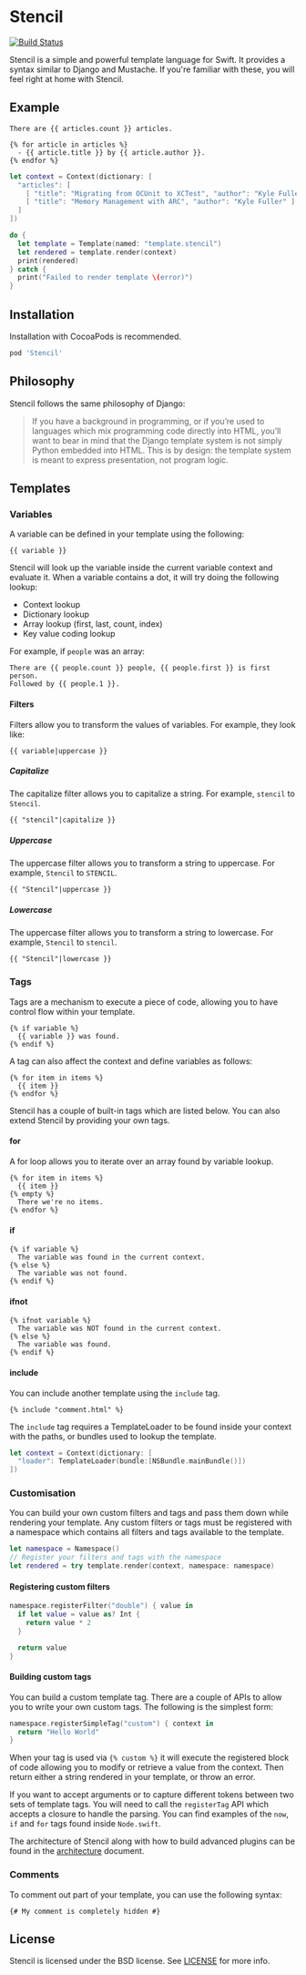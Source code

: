 # Stencil

[![Build Status](http://img.shields.io/circleci/project/kylef/Stencil/master.svg)](https://circleci.com/gh/kylef/Stencil)

Stencil is a simple and powerful template language for Swift. It provides a
syntax similar to Django and Mustache. If you're familiar with these, you will
feel right at home with Stencil.

## Example

```html+django
There are {{ articles.count }} articles.

{% for article in articles %}
  - {{ article.title }} by {{ article.author }}.
{% endfor %}
```

```swift
let context = Context(dictionary: [
  "articles": [
    [ "title": "Migrating from OCUnit to XCTest", "author": "Kyle Fuller" ],
    [ "title": "Memory Management with ARC", "author": "Kyle Fuller" ],
  ]
])

do {
  let template = Template(named: "template.stencil")
  let rendered = template.render(context)
  print(rendered)
} catch {
  print("Failed to render template \(error)")
}
```

## Installation

Installation with CocoaPods is recommended.

```ruby
pod 'Stencil'
```

## Philosophy

Stencil follows the same philosophy of Django:

> If you have a background in programming, or if you’re used to languages which
> mix programming code directly into HTML, you’ll want to bear in mind that the
> Django template system is not simply Python embedded into HTML. This is by
> design: the template system is meant to express presentation, not program
> logic.

## Templates

### Variables

A variable can be defined in your template using the following:

```html+django
{{ variable }}
```

Stencil will look up the variable inside the current variable context and
evaluate it. When a variable contains a dot, it will try doing the
following lookup:

- Context lookup
- Dictionary lookup
- Array lookup (first, last, count, index)
- Key value coding lookup

For example, if `people` was an array:

```html+django
There are {{ people.count }} people, {{ people.first }} is first person.
Followed by {{ people.1 }}.
```

#### Filters

Filters allow you to transform the values of variables. For example, they look like:

```html+django
{{ variable|uppercase }}
```

##### Capitalize

The capitalize filter allows you to capitalize a string.
For example, `stencil` to `Stencil`.

```html+django
{{ "stencil"|capitalize }}
```

##### Uppercase

The uppercase filter allows you to transform a string to uppercase.
For example, `Stencil` to `STENCIL`.

```html+django
{{ "Stencil"|uppercase }}
```

##### Lowercase

The uppercase filter allows you to transform a string to lowercase.
For example, `Stencil` to `stencil`.

```html+django
{{ "Stencil"|lowercase }}
```

### Tags

Tags are a mechanism to execute a piece of code, allowing you to have
control flow within your template.

```html+django
{% if variable %}
  {{ variable }} was found.
{% endif %}
```

A tag can also affect the context and define variables as follows:

```html+django
{% for item in items %}
  {{ item }}
{% endfor %}
```

Stencil has a couple of built-in tags which are listed below. You can also
extend Stencil by providing your own tags.

#### for

A for loop allows you to iterate over an array found by variable lookup.

```html+django
{% for item in items %}
  {{ item }}
{% empty %}
  There we're no items.
{% endfor %}
```

#### if

```html+django
{% if variable %}
  The variable was found in the current context.
{% else %}
  The variable was not found.
{% endif %}
```

#### ifnot

```html+django
{% ifnot variable %}
  The variable was NOT found in the current context.
{% else %}
  The variable was found.
{% endif %}
```

#### include

You can include another template using the `include` tag.

```html+django
{% include "comment.html" %}
```

The `include` tag requires a TemplateLoader to be found inside your context with the paths, or bundles used to lookup the template.

```swift
let context = Context(dictionary: [
  "loader": TemplateLoader(bundle:[NSBundle.mainBundle()])
])
```

### Customisation

You can build your own custom filters and tags and pass them down while
rendering your template. Any custom filters or tags must be registered
with a namespace which contains all filters and tags available to the template.

```swift
let namespace = Namespace()
// Register your filters and tags with the namespace
let rendered = try template.render(context, namespace: namespace)
```

#### Registering custom filters

```swift
namespace.registerFilter("double") { value in
  if let value = value as? Int {
    return value * 2
  }

  return value
}
```

#### Building custom tags

You can build a custom template tag. There are a couple of APIs to allow
you to write your own custom tags. The following is the simplest form:

```swift
namespace.registerSimpleTag("custom") { context in
  return "Hello World"
}
```

When your tag is used via `{% custom %}` it will execute the registered block
of code allowing you to modify or retrieve a value from the context. Then
return either a string rendered in your template, or throw an error.

If you want to accept arguments or to capture different tokens between two sets
of template tags. You will need to call the `registerTag` API which accepts a
closure to handle the parsing. You can find examples of the `now`, `if` and
`for` tags found inside `Node.swift`.

The architecture of Stencil along with how to build advanced plugins can be
found in the [architecture](ARCHITECTURE.md) document.

### Comments

To comment out part of your template, you can use the following syntax:

```html+django
{# My comment is completely hidden #}
```

## License

Stencil is licensed under the BSD license. See [LICENSE](LICENSE) for more
info.
